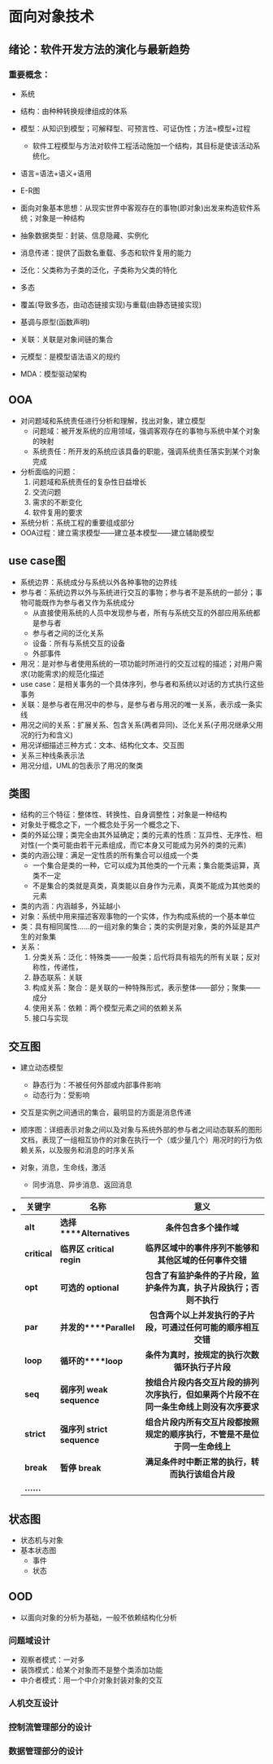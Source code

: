 # 面向对象技术

## 绪论：软件开发方法的演化与最新趋势

### 重要概念：

- 系统
- 结构：由种种转换规律组成的体系
- 模型：从知识到模型；可解释型、可预言性、可证伪性；方法=模型+过程
  - 软件工程模型与方法对软件工程活动施加一个结构，其目标是使该活动系统化。

- 语言=语法+语义+语用
- E-R图
- 面向对象基本思想：从现实世界中客观存在的事物(即对象)出发来构造软件系统；对象是一种结构
- 抽象数据类型：封装、信息隐藏、实例化
- 消息传递：提供了函数名重载、多态和软件复用的能力
- 泛化：父类称为子类的泛化，子类称为父类的特化
- 多态
- 覆盖(导致多态，由动态链接实现)与重载(由静态链接实现)
- 基调与原型(函数声明)
- 关联：关联是对象间链的集合
- 元模型：是模型语法语义的规约
- MDA：模型驱动架构

## OOA

- 对问题域和系统责任进行分析和理解，找出对象，建立模型
  - 问题域：被开发系统的应用领域，强调客观存在的事物与系统中某个对象的映射
  - 系统责任：所开发的系统应该具备的职能，强调系统责任落实到某个对象完成
- 分析面临的问题：
  1. 问题域和系统责任的复杂性日益增长
  2. 交流问题
  3. 需求的不断变化
  4. 软件复用的要求
- 系统分析：系统工程的重要组成部分
- OOA过程：建立需求模型——建立基本模型——建立辅助模型

## use case图

- 系统边界：系统成分与系统以外各种事物的边界线
- 参与者：系统边界以外与系统进行交互的事物；参与者不是系统的一部分；事物可能既作为参与者又作为系统成分
  - 从直接使用系统的人员中发现参与者，所有与系统交互的外部应用系统都是参与者
  - 参与者之间的泛化关系
  - 设备：所有与系统交互的设备
  - 外部事件
- 用况：是对参与者使用系统的一项功能时所进行的交互过程的描述；对用户需求(功能需求)的规范化描述
- use case：是相关事务的一个具体序列，参与者和系统以对话的方式执行这些事务
- 关联：是参与者在用况中的参与，是参与者与用况的唯一关系，表示成一条实线
- 用况之间的关系：扩展关系、包含关系(两者异同)、泛化关系(子用况继承父用况的行为和含义)
- 用况详细描述三种方式：文本、结构化文本、交互图
- 关系三种线条表示法
- 用况分组，UML的包表示了用况的聚类

## 类图

- 结构的三个特征：整体性、转换性、自身调整性；对象是一种结构
- 对象处于概念之下，一个概念处于另一个概念之下、
- 类的外延公理；类完全由其外延确定；类的元素的性质：互异性、无序性、相对性(一个类可能由若干元素组成，而它本身又可能成为另外的类的元素)
- 类的内涵公理：满足一定性质的所有集合可以组成一个类
  - 一个集合是类的一种，它可以成为其他类的一个元素；集合能类运算，真类不一定
  - 不是集合的类就是真类，真类能以自身作为元素，真类不能成为其他类的元素
- 类的内涵：内涵越多，外延越小
- 对象：系统中用来描述客观事物的一个实体，作为构成系统的一个基本单位
- 类：具有相同属性……的一组对象的集合；类的实例是对象，类的外延是其产生的对象集
- 关系：
  1. 分类关系：泛化：特殊类——一般类；后代将具有祖先的所有关联；反对称性，传递性，
  2. 静态联系：关联
  3. 构成关系：聚合：是关联的一种特殊形式，表示整体——部分；聚集——成分
  4. 使用关系：依赖：两个模型元素之间的依赖关系
  5. 接口与实现

## 交互图

- 建立动态模型

  - 静态行为：不被任何外部或内部事件影响
  - 动态行为：受影响

- 交互是实例之间通讯的集合，最明显的方面是消息传递

- 顺序图：详细表示对象之间以及对象与系统外部的参与者之间动态联系的图形文档，表现了一组相互协作的对象在执行一个（或少量几个）用况时的行为依赖关系，以及服务和消息的时序关系

- 对象，消息，生命线，激活

  - 同步消息、异步消息、返回消息

- | **关键字**   | **名称**                         |                           **意义**                           |
  | ------------ | -------------------------------- | :----------------------------------------------------------: |
  | **alt**      | **选择****Alternatives**         |                    **条件包含多个操作域**                    |
  | **critical** | **临界区**  **critical  regin**  |    **临界区域中的事件序列不能够和其他区域的任何事件交错**    |
  | **opt**      | **可选的**  **optional**         | **包含了有监护条件的子片段，监护条件为真，执子片段执行；否则不执行** |
  | **par**      | **并发的****Parallel**           | **包含两个以上并发执行的子片段，可通过任何可能的顺序相互交错** |
  | **loop**     | **循环的****loop**               |        **条件为真时，按规定的执行次数循环执行子片段**        |
  | **seq**      | **弱序列**  **weak  sequence**   | **按组合片段内各交互片段的排列次序执行，但如果两个片段不在同一条生命线上则没有次序要求** |
  | **strict**   | **强序列**  **strict  sequence** | **组合片段内所有交互片段都按照规定的顺序执行，不管是不是位于同一生命线上** |
  | **break**    | **暂停** **break**               |       **满足条件时中断正常的执行，转而执行该组合片段**       |
  | **……**       |                                  |                                                              |

## 状态图

- 状态机与对象
- 基本状态图
  - 事件
  - 状态

## OOD

- 以面向对象的分析为基础，一般不依赖结构化分析

### 问题域设计

- 观察者模式：一对多
- 装饰模式：给某个对象而不是整个类添加功能
- 中介者模式：用一个中介对象封装对象的交互

### 人机交互设计

### 控制流管理部分的设计

### 数据管理部分的设计







